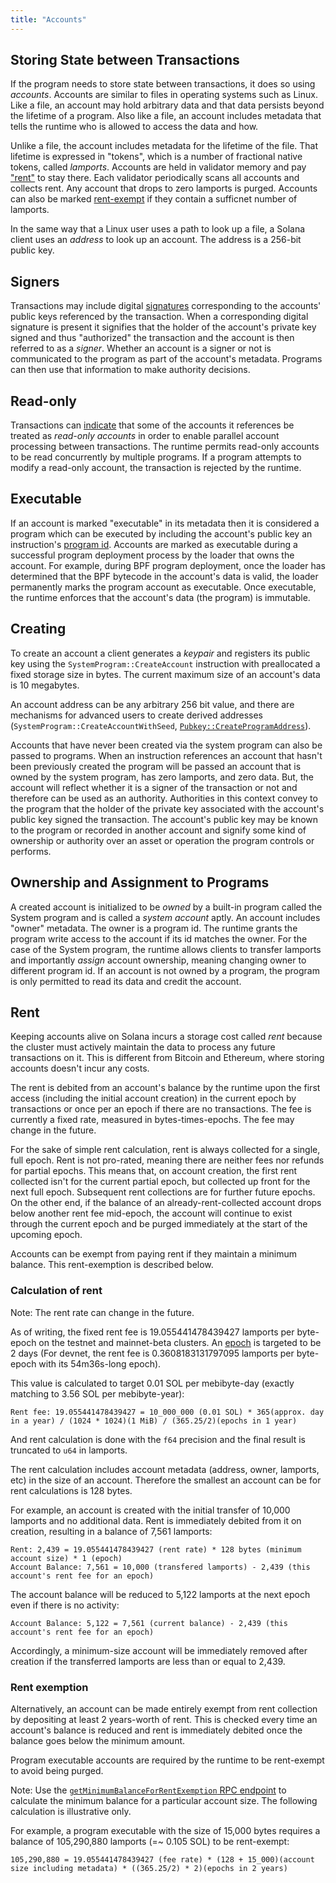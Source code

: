 ```yaml
---
title: "Accounts"
---
```


## Storing State between Transactions

If the program needs to store state between transactions, it does so using _accounts_. Accounts are similar to files in operating systems such as Linux. Like a file, an account may hold arbitrary data and that data persists beyond the lifetime of a program. Also like a file, an account includes metadata that tells the runtime who is allowed to access the data and how.

Unlike a file, the account includes metadata for the lifetime of the file. That lifetime is expressed in "tokens", which is a number of fractional native tokens, called _lamports_. Accounts are held in validator memory and pay ["rent"](#rent) to stay there. Each validator periodically scans all accounts and collects rent. Any account that drops to zero lamports is purged. Accounts can also be marked [rent-exempt](#rent-exemption) if they contain a sufficnet number of lamports.

In the same way that a Linux user uses a path to look up a file, a Solana client uses an _address_ to look up an account. The address is a 256-bit public key.

## Signers

Transactions may include digital [signatures](terminology.md#signature) corresponding to the accounts' public keys referenced by the transaction. When a corresponding digital signature is present it signifies that the holder of the account's private key signed and thus "authorized" the transaction and the account is then referred to as a _signer_. Whether an account is a signer or not is communicated to the program as part of the account's metadata. Programs can then use that information to make authority decisions.

## Read-only

Transactions can [indicate](transactions.md#message-header-format) that some of the accounts it references be treated as _read-only accounts_ in order to enable parallel account processing between transactions. The runtime permits read-only accounts to be read concurrently by multiple programs. If a program attempts to modify a read-only account, the transaction is rejected by the runtime.

## Executable

If an account is marked "executable" in its metadata then it is considered a program which can be executed by including the account's public key an instruction's [program id](transactions.md#program-id). Accounts are marked as executable during a successful program deployment process by the loader that owns the account. For example, during BPF program deployment, once the loader has determined that the BPF bytecode in the account's data is valid, the loader permanently marks the program account as executable. Once executable, the runtime enforces that the account's data (the program) is immutable.

## Creating

To create an account a client generates a _keypair_ and registers its public key using the `SystemProgram::CreateAccount` instruction with preallocated a fixed storage size in bytes. The current maximum size of an account's data is 10 megabytes.

An account address can be any arbitrary 256 bit value, and there are mechanisms for advanced users to create derived addresses (`SystemProgram::CreateAccountWithSeed`, [`Pubkey::CreateProgramAddress`](calling-between-programs.md#program-derived-addresses)).

Accounts that have never been created via the system program can also be passed to programs. When an instruction references an account that hasn't been previously created the program will be passed an account that is owned by the system program, has zero lamports, and zero data. But, the account will reflect whether it is a signer of the transaction or not and therefore can be used as an authority. Authorities in this context convey to the program that the holder of the private key associated with the account's public key signed the transaction. The account's public key may be known to the program or recorded in another account and signify some kind of ownership or authority over an asset or operation the program controls or performs.

## Ownership and Assignment to Programs

A created account is initialized to be _owned_ by a built-in program called the System program and is called a _system account_ aptly. An account includes "owner" metadata. The owner is a program id. The runtime grants the program write access to the account if its id matches the owner. For the case of the System program, the runtime allows clients to transfer lamports and importantly _assign_ account ownership, meaning changing owner to different program id. If an account is not owned by a program, the program is only permitted to read its data and credit the account.

## Rent

Keeping accounts alive on Solana incurs a storage cost called _rent_ because the cluster must actively maintain the data to process any future transactions on it. This is different from Bitcoin and Ethereum, where storing accounts doesn't incur any costs.

The rent is debited from an account's balance by the runtime upon the first access (including the initial account creation) in the current epoch by transactions or once per an epoch if there are no transactions. The fee is currently a fixed rate, measured in bytes-times-epochs. The fee may change in the future.

For the sake of simple rent calculation, rent is always collected for a single, full epoch. Rent is not pro-rated, meaning there are neither fees nor refunds for partial epochs. This means that, on account creation, the first rent collected isn't for the current partial epoch, but collected up front for the next full epoch. Subsequent rent collections are for further future epochs. On the other end, if the balance of an already-rent-collected account drops below another rent fee mid-epoch, the account will continue to exist through the current epoch and be purged immediately at the start of the upcoming epoch.

Accounts can be exempt from paying rent if they maintain a minimum balance. This rent-exemption is described below.

### Calculation of rent

Note: The rent rate can change in the future.

As of writing, the fixed rent fee is 19.055441478439427 lamports per byte-epoch on the testnet and mainnet-beta clusters. An [epoch](terminology.md#epoch) is targeted to be 2 days (For devnet, the rent fee is 0.3608183131797095 lamports per byte-epoch with its 54m36s-long epoch).

This value is calculated to target 0.01 SOL per mebibyte-day (exactly matching to 3.56 SOL per mebibyte-year):

```text
Rent fee: 19.055441478439427 = 10_000_000 (0.01 SOL) * 365(approx. day in a year) / (1024 * 1024)(1 MiB) / (365.25/2)(epochs in 1 year)
```

And rent calculation is done with the `f64` precision and the final result is truncated to `u64` in lamports.

The rent calculation includes account metadata (address, owner, lamports, etc) in the size of an account. Therefore the smallest an account can be for rent calculations is 128 bytes.

For example, an account is created with the initial transfer of 10,000 lamports and no additional data. Rent is immediately debited from it on creation, resulting in a balance of 7,561 lamports:

```text
Rent: 2,439 = 19.055441478439427 (rent rate) * 128 bytes (minimum account size) * 1 (epoch)
Account Balance: 7,561 = 10,000 (transfered lamports) - 2,439 (this account's rent fee for an epoch)
```

The account balance will be reduced to 5,122 lamports at the next epoch even if there is no activity:

```text
Account Balance: 5,122 = 7,561 (current balance) - 2,439 (this account's rent fee for an epoch)
```

Accordingly, a minimum-size account will be immediately removed after creation if the transferred lamports are less than or equal to 2,439.

### Rent exemption

Alternatively, an account can be made entirely exempt from rent collection by depositing at least 2 years-worth of rent. This is checked every time an account's balance is reduced and rent is immediately debited once the balance goes below the minimum amount.

Program executable accounts are required by the runtime to be rent-exempt to avoid being purged.

Note: Use the [`getMinimumBalanceForRentExemption` RPC endpoint](developing/clients/jsonrpc-api.md#getminimumbalanceforrentexemption) to calculate the minimum balance for a particular account size. The following calculation is illustrative only.

For example, a program executable with the size of 15,000 bytes requires a balance of 105,290,880 lamports (=~ 0.105 SOL) to be rent-exempt:

```text
105,290,880 = 19.055441478439427 (fee rate) * (128 + 15_000)(account size including metadata) * ((365.25/2) * 2)(epochs in 2 years)
```
